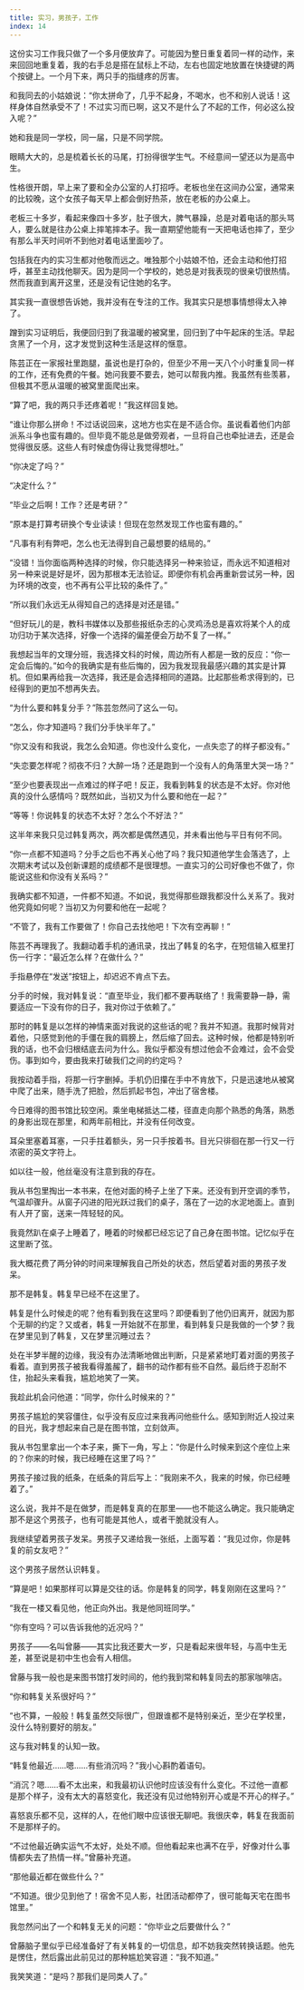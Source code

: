 ```yaml
---
title: 实习，男孩子，工作
index: 14
---
```


﻿这份实习工作我只做了一个多月便放弃了。可能因为整日重复着同一样的动作，来来回回地重复着，我的右手总是搭在鼠标上不动，左右也固定地放置在快捷键的两个按键上。一个月下来，两只手的指缝疼的厉害。

和我同去的小姑娘说：“你太拼命了，几乎不起身，不喝水，也不和别人说话！这样身体自然承受不了！不过实习而已啊，这又不是什么了不起的工作，何必这么投入呢？”

她和我是同一学校，同一届，只是不同学院。

眼睛大大的，总是梳着长长的马尾，打扮得很学生气。不经意间一望还以为是高中生。

性格很开朗，早上来了要和全办公室的人打招呼。老板也坐在这间办公室，通常来的比较晚，这个女孩子每天早上都会倒好热茶，放在老板的办公桌上。

老板三十多岁，看起来像四十多岁，肚子很大，脾气暴躁，总是对着电话的那头骂人，要么就是往办公桌上摔笔摔本子。我一直期望他能有一天把电话也摔了，至少有那么半天时间听不到他对着电话里面吵了。

包括我在内的实习生都对他敬而远之。唯独那个小姑娘不怕，还会主动和他打招呼，甚至主动找他聊天。因为是同一个学校的，她总是对我表现的很亲切很热情。然而我直到离开这里，还是没有记住她的名字。

其实我一直很想告诉她，我并没有在专注的工作。我其实只是想事情想得太入神了。

蹭到实习证明后，我便回归到了我温暖的被窝里，回归到了中午起床的生活。早起贪黑了一个月，这才发觉到这种生活是这样的惬意。

陈芸正在一家报社里跑腿，虽说也是打杂的，但至少不用一天八个小时重复同一样的工作，还有免费的午餐。她问我要不要去，她可以帮我内推。我虽然有些羡慕，但极其不愿从温暖的被窝里面爬出来。

“算了吧，我的两只手还疼着呢！”我这样回复她。

“谁让你那么拼命！不过话说回来，这地方也实在是不适合你。虽说看着他们内部派系斗争也蛮有趣的。但毕竟不能总是做旁观者，一旦将自己也牵扯进去，还是会觉得很反感。这些人有时候虚伪得让我觉得想吐。”

“你决定了吗？”

“决定什么？”

“毕业之后啊！工作？还是考研？”

“原本是打算考研换个专业读读！但现在忽然发现工作也蛮有趣的。”

“凡事有利有弊吧，怎么也无法得到自己最想要的结局的。”

“没错！当你面临两种选择的时候，你只能选择另一种来验证，而永远不知道相对另一种来说是好是坏，因为那根本无法验证。即便你有机会再重新尝试另一种，因为环境的改变，也不再有公平比较的条件了。”

“所以我们永远无从得知自己的选择是对还是错。”

“但好玩儿的是，教科书媒体以及那些报纸杂志的心灵鸡汤总是喜欢将某个人的成功归功于某次选择，好像一个选择的偏差便会万劫不复了一样。”

我想起当年的文理分班，我选择文科的时候，周边所有人都是一致的反应：“你一定会后悔的。”如今的我确实是有些后悔的，因为我发现我最感兴趣的其实是计算机。但如果再给我一次选择，我还是会选择相同的道路。比起那些希求得到的，已经得到的更加不想再失去。

“为什么要和韩复分手？”陈芸忽然问了这么一句。

“怎么，你才知道吗？我们分手快半年了。”

“你又没有和我说，我怎么会知道。你也没什么变化，一点失恋了的样子都没有。”

“失恋要怎样呢？彻夜不归？大醉一场？还是跑到一个没有人的角落里大哭一场？”

“至少也要表现出一点难过的样子吧！反正，我看到韩复的状态是不太好。你对他真的没什么感情吗？既然如此，当初又为什么要和他在一起？”

“等等！你说韩复的状态不太好？怎么个不好法？”

这半年来我只见过韩复两次，两次都是偶然遇见，并未看出他与平日有何不同。

“你一点都不知道吗？分手之后也不再关心他了吗？我只知道他学生会落选了，上次期末考试以及创新课题的成绩都不是很理想。一直实习的公司好像也不做了，你能说这些和你没有关系吗？”

我确实都不知道，一件都不知道。不如说，我觉得那些跟我都没什么关系了。我对他究竟如何呢？当初又为何要和他在一起呢？

“不管了，我有工作要做了！你自己去找他吧！下次有空再聊！”

陈芸不再理我了。我翻动着手机的通讯录，找出了韩复的名字，在短信输入框里打伤一行字：“最近怎么样？在做什么？”

手指悬停在“发送”按钮上，却迟迟不肯点下去。

分手的时候，我对韩复说：“直至毕业，我们都不要再联络了！我需要静一静，需要适应一下没有你的日子，我对你过于依赖了。”

那时的韩复是以怎样的神情来面对我说的这些话的呢？我并不知道。我那时候背对着他，只感觉到他的手僵在我的肩膀上，然后缩了回去。这种时候，他都是特别听我的话，也不会归根结底去问为什么。我似乎都没有想过他会不会难过，会不会受伤。事到如今，要由我来打破我们之间的约定吗？

我按动着手指，将那一行字删掉。手机仍旧攥在手中不肯放下，只是迅速地从被窝中爬了出来，随手洗了把脸，然后抓起书包，冲出了宿舍楼。

今日难得的图书馆比较空闲。乘坐电梯抵达二楼，径直走向那个熟悉的角落，熟悉的身影出现在那里，和两年前相比，并没有任何改变。

耳朵里塞着耳塞，一只手拄着额头，另一只手按着书。目光只徘徊在那一行又一行浓密的英文字符上。

如以往一般，他丝毫没有注意到我的存在。

我从书包里掏出一本书来，在他对面的椅子上坐了下来。还没有到开空调的季节，气温却骤升。从窗子闪进的阳光跃过我们的桌子，落在了一边的水泥地面上。直到有人开了窗，送来一阵轻轻的风。

我竟然趴在桌子上睡着了，睡着的时候都已经忘记了自己身在图书馆。记忆似乎在这里断了弦。

我大概花费了两分钟的时间来理解我自己所处的状态，然后望着对面的男孩子发呆。

那不是韩复。韩复早已经不在这里了。

韩复是什么时候走的呢？他有看到我在这里吗？即便看到了他仍旧离开，就因为那个无聊的约定？又或者，韩复一开始就不在那里，看到韩复只是我做的一个梦？我在梦里见到了韩复，又在梦里沉睡过去？

处在半梦半醒的边缘，我没有办法清晰地做出判断，只是紧紧地盯着对面的男孩子看着。直到男孩子被我看得羞赧了，翻书的动作都有些不自然。最后终于忍耐不住，抬起头来看我，尴尬地笑了一笑。

我趁此机会问他道：“同学，你什么时候来的？”

男孩子尴尬的笑容僵住，似乎没有反应过来我再问他些什么。感知到附近人投过来的目光，我才想起来自己是在图书馆，立刻敛声。

我从书包里拿出一个本子来，撕下一角，写上：“你是什么时候来到这个座位上来的？你来的时候，我已经睡在这里了吗？”

男孩子接过我的纸条，在纸条的背后写上：“我刚来不久，我来的时候，你已经睡着了。”

这么说，我并不是在做梦，而是韩复真的在那里——也不能这么确定。我只能确定那不是这个男孩子，也有可能是其他人，或者干脆就没有人。

我继续望着男孩子发呆。男孩子又递给我一张纸，上面写着：“我见过你，你是韩复的前女友吧？”

这个男孩子居然认识韩复。

“算是吧！如果那样可以算是交往的话。你是韩复的同学，韩复刚刚在这里吗？”

“我在一楼又看见他，他正向外出。我是他同班同学。”

“你有空吗？可以告诉我他的近况吗？”

男孩子——名叫曾藤——其实比我还要大一岁，只是看起来很年轻，与高中生无差，甚至说是初中生也会有人相信。

曾藤与我一般也是来图书馆打发时间的，他约我到常和韩复同去的那家咖啡店。

“你和韩复关系很好吗？”

“也不算，一般般！韩复虽然交际很广，但跟谁都不是特别亲近，至少在学校里，没什么特别要好的朋友。”

这与我对韩复的认知一致。

“韩复他最近……嗯……有些消沉吗？”我小心斟酌着语句。

“消沉？嗯……看不太出来，和我最初认识他时应该没有什么变化。不过他一直都是那个样子，没有太大的喜怒变化，我还没有见过他特别开心或是不开心的样子。”

喜怒哀乐都不见，这样的人，在他们眼中应该很无聊吧。我很庆幸，韩复在我面前不是那样子的。

“不过他最近确实运气不太好，处处不顺。但他看起来也满不在乎，好像对什么事情都失去了热情一样。”曾藤补充道。

“那他最近都在做些什么？”

“不知道。很少见到他了！宿舍不见人影，社团活动都停了，很可能每天宅在图书馆里。”

我忽然问出了一个和韩复无关的问题：“你毕业之后要做什么？”

曾藤脑子里似乎已经准备好了有关韩复的一切信息，却不妨我突然转换话题。他先是愣住，然后露出此前见过的那种尴尬笑容道：“我不知道。”

我笑笑道：“是吗？那我们是同类人了。”

